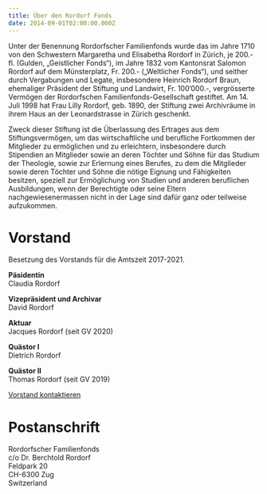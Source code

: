 ```yaml
---
title: Über den Rordorf Fonds
date: 2014-09-01T02:00:00.000Z
---
```

Unter der Benennung Rordorfscher Familienfonds wurde das im Jahre 1710 von den Schwestern Margaretha und Elisabetha Rordorf in Zürich, je 200.- fl. (Gulden, „Geistlicher Fonds“), im Jahre 1832 vom Kantonsrat Salomon Rordorf auf dem Münsterplatz, Fr. 200.- („Weltlicher Fonds“), und seither durch Vergabungen und Legate, insbesondere Heinrich Rordorf Braun, ehemaliger Präsident der Stiftung und Landwirt, Fr. 100’000.-, vergrösserte Vermögen der Rordorfschen Familienfonds-Gesellschaft gestiftet. Am 14. Juli 1998 hat Frau Lilly Rordorf, geb. 1890, der Stiftung zwei Archivräume in ihrem Haus an der Leonardstrasse in Zürich geschenkt.

Zweck dieser Stiftung ist die Überlassung des Ertrages aus dem Stiftungsvermögen, um das wirtschaftliche und berufliche Fortkommen der Mitglieder zu ermöglichen und zu erleichtern, insbesondere durch Stipendien an Mitglieder sowie an deren Töchter und Söhne für das Studium der Theologie, sowie zur Erlernung eines Berufes, zu dem die Mitglieder sowie deren Töchter und Söhne die nötige Eignung und Fähigkeiten besitzen, speziell zur Ermöglichung von Studien und anderen beruflichen Ausbildungen, wenn der Berechtigte oder seine Eltern nachgewiesenermassen nicht in der Lage sind dafür ganz oder teilweise aufzukommen.

# Vorstand

Besetzung des Vorstands für die Amtszeit 2017-2021.

**Päsidentin**<br>
Claudia Rordorf

**Vizepräsident und Archivar**<br>
David Rordorf

**Aktuar**<br>
Jacques Rordorf (seit GV 2020)

**Quästor I**<br>
Dietrich Rordorf

**Quästor II**<br>
Thomas Rordorf (seit GV 2019)

<a href="/contact/" class="button">Vorstand kontaktieren</a>

# Postanschrift

Rordorfscher Familienfonds<br>
c/o Dr. Berchtold Rordorf<br>
Feldpark 20<br>
CH-6300 Zug<br>
Switzerland
